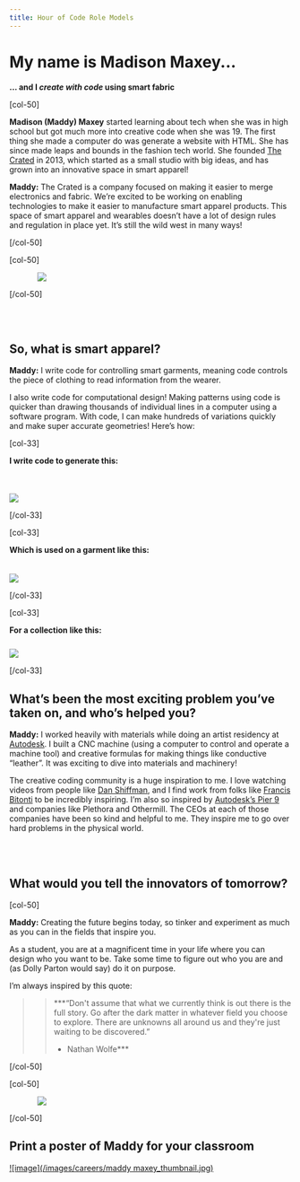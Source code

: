 ```yaml
---
title: Hour of Code Role Models
---
```


# My name is Madison Maxey...
**... and I *create with code* using smart fabric**

[col-50]

**Madison (Maddy) Maxey** started learning about tech when she was in high school but got much more into creative code when she was 19. The first thing she made a computer do was generate a website with HTML. She has since made leaps and bounds in the fashion tech world. She founded [The Crated](http://thecrated.com) in 2013, which started as a small studio with big ideas, and has grown into an innovative space in smart apparel!

**Maddy:** The Crated is a company focused on making it easier to merge electronics and fabric. We’re excited to be working on enabling technologies to make it easier to manufacture smart apparel products. This space of smart apparel and wearables doesn’t have a lot of design rules and regulation in place yet. It’s still the wild west in many ways! 

[/col-50]

[col-50]

<img style="padding-left: 50px;" src="/images/careers/fill-400x300/maddy.jpg">

[/col-50]

<div style="clear:both;"></div>

</br>
</br>



## So, what is smart apparel? 
**Maddy:** I write code for controlling smart garments, meaning code controls the piece of clothing to read information from the wearer. 

I also write code for computational design! Making patterns using code is quicker than drawing thousands of individual lines in a computer using a software program. With code, I can make hundreds of variations quickly and make super accurate geometries! Here’s how: 

[col-33]

**I write code to generate this:**</br>
<img style="padding-top: 50px;" src="/images/careers/fit-300/maddy4.png">

[/col-33]

[col-33]

**Which is used on a garment like this:**</br>
</br>
</br>
<img src="/images/careers/fit-300/maddy3.png">

[/col-33]

[col-33]

**For a collection like this:**</br>
<img style="padding-top: 25px;" src="/images/careers/fit-300/maddy1.png">

[/col-33]

<div style="clear:both;"></div>

## What’s been the most exciting problem you’ve taken on, and who’s helped you?

**Maddy:** I worked heavily with materials while doing an artist residency at [Autodesk](http://www.autodesk.com/). I built a CNC machine (using a computer to control and operate a machine tool) and creative formulas for making things like conductive “leather”. It was exciting to dive into materials and machinery!

The creative coding community is a huge inspiration to me. I love watching videos from people like [Dan Shiffman](https://www.youtube.com/channel/UCvjgXvBlbQiydffZU7m1_aw), and I find work from folks like [Francis Bitonti](http://learn.francisbitonti.com/) to be incredibly inspiring. I’m also so inspired by [Autodesk’s Pier 9](https://vimeo.com/127666944) and companies like Plethora and Othermill. The CEOs at each of those companies have been so kind and helpful to me. They inspire me to go over hard problems in the physical world. 

</br>
</br>


## What would you tell the innovators of tomorrow?

[col-50]

**Maddy:** Creating the future begins today, so tinker and experiment as much as you can in the fields that inspire you. 

As a student, you are at a magnificent time in your life where you can design who you want to be. Take some time to figure out who you are and (as Dolly Parton would say) do it on purpose. 

I’m always inspired by this quote: 

>>***“Don't assume that what we currently think is out there is the full story. Go after the dark matter in whatever field you choose to explore. There are unknowns all around us and they're just waiting to be discovered.”
>>- Nathan Wolfe***

[/col-50]

[col-50]

<img style="padding-left:50px;" src="/images/careers/fill-400x350/madison.jpg">

[/col-50]

<div style="clear:both;"></div>

## Print a poster of Maddy for your classroom
[![image](/images/careers/maddy maxey_thumbnail.jpg)](/files/careers/maddy-maxey.pdf)
